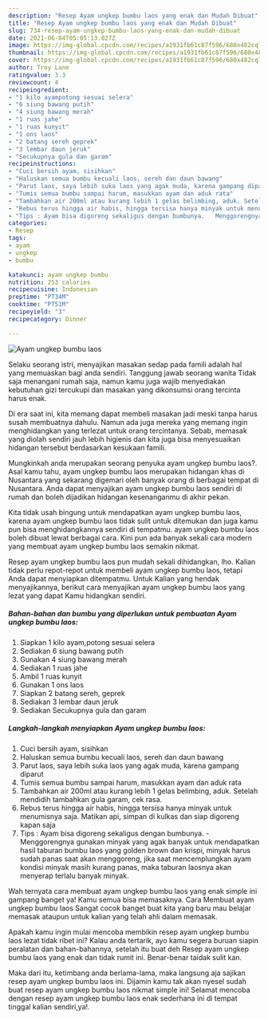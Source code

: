 ```yaml
---
description: "Resep Ayam ungkep bumbu laos yang enak dan Mudah Dibuat"
title: "Resep Ayam ungkep bumbu laos yang enak dan Mudah Dibuat"
slug: 734-resep-ayam-ungkep-bumbu-laos-yang-enak-dan-mudah-dibuat
date: 2021-06-04T05:05:13.027Z
image: https://img-global.cpcdn.com/recipes/a1931fb61c87f596/680x482cq70/ayam-ungkep-bumbu-laos-foto-resep-utama.jpg
thumbnail: https://img-global.cpcdn.com/recipes/a1931fb61c87f596/680x482cq70/ayam-ungkep-bumbu-laos-foto-resep-utama.jpg
cover: https://img-global.cpcdn.com/recipes/a1931fb61c87f596/680x482cq70/ayam-ungkep-bumbu-laos-foto-resep-utama.jpg
author: Troy Lane
ratingvalue: 3.3
reviewcount: 4
recipeingredient:
- "1 kilo ayampotong sesuai selera"
- "6 siung bawang putih"
- "4 siung bawang merah"
- "1 ruas jahe"
- "1 ruas kunyit"
- "1 ons laos"
- "2 batang sereh geprek"
- "3 lembar daun jeruk"
- "Secukupnya gula dan garam"
recipeinstructions:
- "Cuci bersih ayam, sisihkan"
- "Haluskan semua bumbu kecuali laos, sereh dan daun bawang"
- "Parut laos, saya lebih suka laos yang agak muda, karena gampang diparut"
- "Tumis semua bumbu sampai harum, masukkan ayam dan aduk rata"
- "Tambahkan air 200ml atau kurang lebih 1 gelas belimbing, aduk. Setelah mendidih tambahkan gula garam, cek rasa."
- "Rebus terus hingga air habis, hingga tersisa hanya minyak untuk menumisnya saja. Matikan api, simpan di kulkas dan siap digoreng kapan saja"
- "Tips : Ayam bisa digoreng sekaligus dengan bumbunya.   Menggorengnya gunakan minyak yang agak banyak untuk mendapatkan hasil taburan bumbu laos yang golden brown dan krispi, minyak harus sudah panas saat akan menggoreng, jika saat mencemplungkan ayam kondisi minyak masih kurang panas, maka taburan laosnya akan menyerap terlalu banyak minyak."
categories:
- Resep
tags:
- ayam
- ungkep
- bumbu

katakunci: ayam ungkep bumbu 
nutrition: 253 calories
recipecuisine: Indonesian
preptime: "PT34M"
cooktime: "PT51M"
recipeyield: "3"
recipecategory: Dinner

---
```



![Ayam ungkep bumbu laos](https://img-global.cpcdn.com/recipes/a1931fb61c87f596/680x482cq70/ayam-ungkep-bumbu-laos-foto-resep-utama.jpg)

Selaku seorang istri, menyajikan masakan sedap pada famili adalah hal yang memuaskan bagi anda sendiri. Tanggung jawab seorang  wanita Tidak saja menangani rumah saja, namun kamu juga wajib menyediakan kebutuhan gizi tercukupi dan masakan yang dikonsumsi orang tercinta harus enak.

Di era  saat ini, kita memang dapat membeli masakan jadi meski tanpa harus susah membuatnya dahulu. Namun ada juga mereka yang memang ingin menghidangkan yang terlezat untuk orang tercintanya. Sebab, memasak yang diolah sendiri jauh lebih higienis dan kita juga bisa menyesuaikan hidangan tersebut berdasarkan kesukaan famili. 



Mungkinkah anda merupakan seorang penyuka ayam ungkep bumbu laos?. Asal kamu tahu, ayam ungkep bumbu laos merupakan hidangan khas di Nusantara yang sekarang digemari oleh banyak orang di berbagai tempat di Nusantara. Anda dapat menyajikan ayam ungkep bumbu laos sendiri di rumah dan boleh dijadikan hidangan kesenanganmu di akhir pekan.

Kita tidak usah bingung untuk mendapatkan ayam ungkep bumbu laos, karena ayam ungkep bumbu laos tidak sulit untuk ditemukan dan juga kamu pun bisa menghidangkannya sendiri di tempatmu. ayam ungkep bumbu laos boleh dibuat lewat berbagai cara. Kini pun ada banyak sekali cara modern yang membuat ayam ungkep bumbu laos semakin nikmat.

Resep ayam ungkep bumbu laos pun mudah sekali dihidangkan, lho. Kalian tidak perlu repot-repot untuk membeli ayam ungkep bumbu laos, tetapi Anda dapat menyiapkan ditempatmu. Untuk Kalian yang hendak menyajikannya, berikut cara menyajikan ayam ungkep bumbu laos yang lezat yang dapat Kamu hidangkan sendiri.

<!--inarticleads1-->

##### Bahan-bahan dan bumbu yang diperlukan untuk pembuatan Ayam ungkep bumbu laos:

1. Siapkan 1 kilo ayam,potong sesuai selera
1. Sediakan 6 siung bawang putih
1. Gunakan 4 siung bawang merah
1. Sediakan 1 ruas jahe
1. Ambil 1 ruas kunyit
1. Gunakan 1 ons laos
1. Siapkan 2 batang sereh, geprek
1. Sediakan 3 lembar daun jeruk
1. Sediakan Secukupnya gula dan garam




<!--inarticleads2-->

##### Langkah-langkah menyiapkan Ayam ungkep bumbu laos:

1. Cuci bersih ayam, sisihkan
1. Haluskan semua bumbu kecuali laos, sereh dan daun bawang
1. Parut laos, saya lebih suka laos yang agak muda, karena gampang diparut
1. Tumis semua bumbu sampai harum, masukkan ayam dan aduk rata
1. Tambahkan air 200ml atau kurang lebih 1 gelas belimbing, aduk. Setelah mendidih tambahkan gula garam, cek rasa.
1. Rebus terus hingga air habis, hingga tersisa hanya minyak untuk menumisnya saja. Matikan api, simpan di kulkas dan siap digoreng kapan saja
1. Tips : Ayam bisa digoreng sekaligus dengan bumbunya.  -  Menggorengnya gunakan minyak yang agak banyak untuk mendapatkan hasil taburan bumbu laos yang golden brown dan krispi, minyak harus sudah panas saat akan menggoreng, jika saat mencemplungkan ayam kondisi minyak masih kurang panas, maka taburan laosnya akan menyerap terlalu banyak minyak.




Wah ternyata cara membuat ayam ungkep bumbu laos yang enak simple ini gampang banget ya! Kamu semua bisa memasaknya. Cara Membuat ayam ungkep bumbu laos Sangat cocok banget buat kita yang baru mau belajar memasak ataupun untuk kalian yang telah ahli dalam memasak.

Apakah kamu ingin mulai mencoba membikin resep ayam ungkep bumbu laos lezat tidak ribet ini? Kalau anda tertarik, ayo kamu segera buruan siapin peralatan dan bahan-bahannya, setelah itu buat deh Resep ayam ungkep bumbu laos yang enak dan tidak rumit ini. Benar-benar taidak sulit kan. 

Maka dari itu, ketimbang anda berlama-lama, maka langsung aja sajikan resep ayam ungkep bumbu laos ini. Dijamin kamu tak akan nyesel sudah buat resep ayam ungkep bumbu laos nikmat simple ini! Selamat mencoba dengan resep ayam ungkep bumbu laos enak sederhana ini di tempat tinggal kalian sendiri,ya!.

